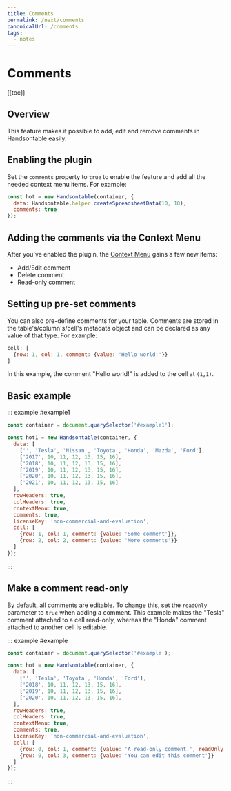 ```yaml
---
title: Comments
permalink: /next/comments
canonicalUrl: /comments
tags:
  - notes
---
```


# Comments

[[toc]]

## Overview

This feature makes it possible to add, edit and remove comments in Handsontable easily.

## Enabling the plugin

Set the `comments` property to `true` to enable the feature and add all the needed context menu items. For example:

```js
const hot = new Handsontable(container, {
  data: Handsontable.helper.createSpreadsheetData(10, 10),
  comments: true
});
```

## Adding the comments via the Context Menu

After you've enabled the plugin, the [Context Menu](context-menu.md) gains a few new items:

* Add/Edit comment
* Delete comment
* Read-only comment

## Setting up pre-set comments

You can also pre-define comments for your table. Comments are stored in the table's/column's/cell's metadata object and can be declared as any value of that type. For example:

```js
cell: [
  {row: 1, col: 1, comment: {value: 'Hello world!'}}
]
```

In this example, the comment "Hello world!" is added to the cell at `(1,1)`.

## Basic example

::: example #example1
```js
const container = document.querySelector('#example1');

const hot1 = new Handsontable(container, {
  data: [
    ['', 'Tesla', 'Nissan', 'Toyota', 'Honda', 'Mazda', 'Ford'],
    ['2017', 10, 11, 12, 13, 15, 16],
    ['2018', 10, 11, 12, 13, 15, 16],
    ['2019', 10, 11, 12, 13, 15, 16],
    ['2020', 10, 11, 12, 13, 15, 16],
    ['2021', 10, 11, 12, 13, 15, 16]
  ],
  rowHeaders: true,
  colHeaders: true,
  contextMenu: true,
  comments: true,
  licenseKey: 'non-commercial-and-evaluation',
  cell: [
    {row: 1, col: 1, comment: {value: 'Some comment'}},
    {row: 2, col: 2, comment: {value: 'More comments'}}
  ]
});
```
:::

## Make a comment read-only

By default, all comments are editable. To change this, set the `readOnly` parameter to `true` when adding a comment. This example makes the "Tesla" comment attached to a cell read-only, whereas the "Honda" comment attached to another cell is editable.

::: example #example
```js
const container = document.querySelector('#example');

const hot = new Handsontable(container, {
  data: [
    ['', 'Tesla', 'Toyota', 'Honda', 'Ford'],
    ['2018', 10, 11, 12, 13, 15, 16],
    ['2019', 10, 11, 12, 13, 15, 16],
    ['2020', 10, 11, 12, 13, 15, 16],
  ],
  rowHeaders: true,
  colHeaders: true,
  contextMenu: true,
  comments: true,
  licenseKey: 'non-commercial-and-evaluation',
  cell: [
    {row: 0, col: 1, comment: {value: 'A read-only comment.', readOnly: true}},
    {row: 0, col: 3, comment: {value: 'You can edit this comment'}}
  ]
});
```
:::
